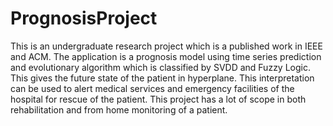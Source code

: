 PrognosisProject
================

This is an undergraduate research project which is a published work in IEEE and ACM. The application is a prognosis model using time series prediction and evolutionary algorithm which is classified by SVDD and Fuzzy Logic. This gives the future state of the patient in hyperplane. This interpretation can be used to alert medical services and emergency facilities of the hospital for rescue of the patient. This project has a lot of scope in both rehabilitation and from home monitoring of a patient.
